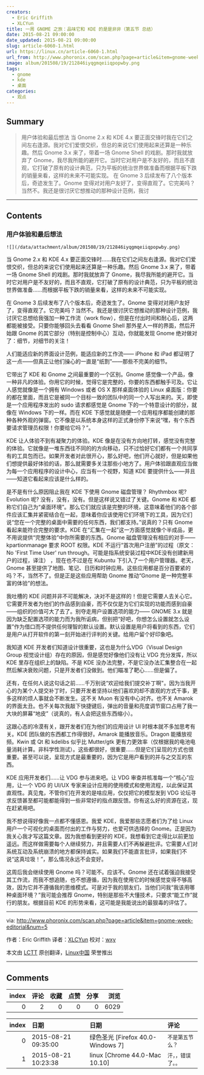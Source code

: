 ```yaml
---
creators:
  - Eric Griffith
  - XLCYun
title: 一周 GNOME 之旅：品味它和 KDE 的是是非非（第五节 总结）
date: 2015-08-21 09:00:00
date_updated: 2015-08-21 09:00:00
slug: article-6060-1.html
url: https://linux.cn/article-6060-1.html
url_from: http://www.phoronix.com/scan.php?page=article&item=gnome-week-editorial&num=5
image: album/201508/19/212846iyqgmqeiiqpopwby.png
tags:
  - gnome
  - kde
  - 桌面
categories:
  - 观点
---
```


## Summary

> 用户体验和最后想法  当 Gnome 2.x 和 KDE 4.x 要正面交锋时我在它们之间左右逢源。我对它们爱恨交织，但总的来说它们使用起来还算是一种乐趣。然后 Gnome 3.x 来了，带着一场 Gnome Shell 的戏剧。那时我就放弃了 Gnome，我尽我所能的避开它。当时它对用户是不友好的，而且不直观，它打破了原有的设计典范，只为平板的统治世界做准备而根据平板下跌的销量来看，这样的未来不可能实现。 在 Gnome 3 后续发布了八个版本后，奇迹发生了。Gnome 变得对对用户友好了，变得直观了。它完美吗？当然不。我还是很讨厌它想推动的那种设计范例，我讨

***

<!-- more -->

## Contents

### 用户体验和最后想法

`![](/data/attachment/album/201508/19/212846iyqgmqeiiqpopwby.png)`

当 Gnome 2.x 和 KDE 4.x 要正面交锋时……我在它们之间左右逢源。我对它们爱恨交织，但总的来说它们使用起来还算是一种乐趣。然后 Gnome 3.x 来了，带着一场 Gnome Shell 的戏剧。那时我就放弃了 Gnome，我尽我所能的避开它。当时它对用户是不友好的，而且不直观，它打破了原有的设计典范，只为平板的统治世界做准备……而根据平板下跌的销量来看，这样的未来不可能实现。

在 Gnome 3 后续发布了八个版本后，奇迹发生了。Gnome 变得对对用户友好了，变得直观了。它完美吗？当然不。我还是很讨厌它想推动的那种设计范例，我讨厌它总想给我强加一种工作流（work flow），但是在付出时间和耐心后，这两都能被接受。只要你能够回头去看看 Gnome Shell 那外星人一样的界面，然后开始跟 Gnome 的其它部分（特别是控制中心）互动，你就能发现 Gnome 绝对做对了：细节，对细节的关注！

人们能适应新的界面设计范例，能适应新的工作流—— iPhone 和 iPad 都证明了这一点——但真正让他们操心的一直是“纸割”——那些不完美的细节。

它带出了 KDE 和 Gnome 之间最重要的一个区别。Gnome 感觉像一个产品，像一种非凡的体验。你用它的时候，觉得它是完整的，你要的东西都触手可及。它让人感觉就像是一个拥有 Windows 或者 OS X 那样桌面体验的 Linux 桌面版：你要的都在里面，而且它是被同一个目标一致的团队中的同一个人写出来的。天，即使是一个应用程序发出的 sudo 请求都感觉是 Gnome 下的一个特意设计的部分，就像在 Windows 下的一样。而在 KDE 下感觉就是随便一个应用程序都能创建的那种各种外观的弹窗。它不像是以系统本身这样的正式身份停下来说“嘿，有个东西要请求管理员权限！你要给它吗？”。

KDE 让人体验不到有凝聚力的体验。KDE 像是在没有方向地打转，感觉没有完整的体验。它就像是一堆东西往不同的的方向移动，只不过恰好它们都有一个共同享有的工具包而已。如果开发者对此很开心，那么好吧，他们开心就好，但是如果他们想提供最好体验的话，那么就需要多关注那些小地方了。用户体验跟直观应当做为每一个应用程序的设计中心，应当有一个视野，知道 KDE 要提供什么——并且——知道它看起来应该是什么样的。

是不是有什么原因阻止我在 KDE 下使用 Gnome 磁盘管理？ Rhythmbox 呢? Evolution 呢? 没有，没有，没有。但是这样说又错过了关键。Gnome 和 KDE 都称它们自己为“桌面环境”。那么它们就应该是完整的环境，这意味着他们的各个部件应该汇集并紧密结合在一起，意味着你应该使用它们环境下的工具，因为它们说“您在一个完整的桌面中需要的任何东西，我们都支持。”说真的？只有 Gnome 看起来能符合完整的要求。KDE 在“汇集在一起”这一方面感觉就像个半成品，更不用说提供“完整体验”中你所需要的东西。Gnome 磁盘管理没有相应的对手—— kpartionmanage 要求 ROOT 权限。KDE 不运行“首次用户注册”的过程（原文：No 'First Time User' run through。可能是指系统安装过程中KDE没有创建新用户的过程，译注） ，现在也不过是在 Kubuntu 下引入了一个用户管理器。老天，Gnome 甚至提供了地图、笔记、日历和时钟应用。这些应用都是百分百要紧的吗？不，当然不了。但是正是这些应用帮助 Gnome 推动“Gnome 是一种完整丰富的体验”的想法。

我吐槽的 KDE 问题并非不可能解决，决对不是这样的！但是它需要人去关心它。它需要开发者为他们的作品感到自豪，而不仅仅是为它们实现的功能而感到自豪——组织的价值可大了去了。别夺走用户设置选项的能力—— GNOME 3.x 就是因为缺乏配置选项的能力而为我所诟病，但别把“好吧，你想怎么设置就怎么设置”作为借口而不提供任何理智的默认设置。默认设置是用户将看到的东西，它们是用户从打开软件的第一刻开始进行评判的关键。给用户留个好印象吧。

我知道 KDE 开发者们知道设计很重要，这也是为什么VDG（Visual Design Group 视觉设计组）存在的原因，但是感觉好像他们没有让 VDG 充分发挥，所以 KDE 里存在组织上的缺陷。不是 KDE 没办法完整，不是它没办法汇集整合在一起然后解决衰败问题，只是开发者们没做到。他们瞄准了靶心……但是偏了。

还有，在任何人说这句话之前……千万别说“欢迎给我们提交补丁啊"。因为当我开心的为某个人提交补丁时，只要开发者坚持以他们喜欢的却不直观的方式干事，更多这样的烦人事就会不断发生。这不关 Muon 有没有中心对齐。也不关 Amarok 的界面太丑。也不关每次我敲下快捷键后，弹出的音量和亮度调节窗口占用了我一大块的屏幕“地皮”（说真的，有人会把这些东西缩小）。

这跟心态的冷漠有关，跟开发者们在为他们的应用设计 UI 时根本就不多加思考有关。KDE 团队做的东西都工作得很好。Amarok 能播放音乐。Dragon 能播放视频。Kwin 或 Qt 和 kdelibs 似乎比 Mutter/gtk 更有力更效率（仅根据我的电池电量消耗计算。非科学性测试）。这些都很好，很重要……但是它们呈现的方式也很重要。甚至可以说，呈现方式是最重要的，因为它是用户看到的并与之交互的东西。

KDE 应用开发者们……让 VDG 参与进来吧。让 VDG 审查并核准每一个“核心”应用，让一个 VDG 的 UI/UX 专家来设计应用的使用模式和使用流程，以此保证其直观性。真见鬼，不管你们在开发的是啥应用，仅仅把它的模型发到 VDG 论坛寻求反馈甚至都可能都能得到一些非常好的指点跟反馈。你有这么好的资源在这，现在赶紧用吧。

我不想说得好像我一点都不懂感恩。我爱 KDE，我爱那些志愿者们为了给 Linux 用户一个可视化的桌面而付出的工作与努力，也爱可供选择的 Gnome。正是因为我关心我才写这篇文章。因为我想看到更好的 KDE，我想看到它走得比以前更加遥远。而这样做需要每个人继续努力，并且需要人们不再躲避批评。它需要人们对系统互动及系统崩溃的地方都保持诚实。如果我们不能直言批评，如果我们不说“这真垃圾！”，那么情况永远不会变好。

这周后我会继续使用 Gnome 吗？可能不。应该不。Gnome 还在试着强迫我接受其工作流，而我不想追随，也不想遵循，因为我在使用它的时候感觉变得不够高效，因为它并不遵循我的思维模式。可是对于我的朋友们，当他们问我“我该用哪种桌面环境？”我可能会推荐 Gnome，特别是那些不大懂技术，只要求“能工作”就行的朋友。根据目前 KDE 的形势来看，这可能是我能说出的最狠毒的评估了。

---

via: <http://www.phoronix.com/scan.php?page=article&item=gnome-week-editorial&num=5>

作者：Eric Griffith 译者：[XLCYun](https://github.com/XLCYun) 校对：[wxy](https://github.com/wxy)

本文由 [LCTT](https://github.com/LCTT/TranslateProject) 原创翻译，[Linux中国](https://linux.cn/) 荣誉推出

***

## Comments


|   index |   评论 |   收藏 |   点赞 |   分享 |   浏览 |
|--------:|-------:|-------:|-------:|-------:|-------:|
|       0 |      2 |      0 |      0 |      0 |   6029 |

|   index | 日期                | 日期                              | 评论               |
|--------:|:--------------------|:----------------------------------|:-------------------|
|       0 | 2015-08-21 09:35:00 | 绿色圣光 [Firefox 40.0-Windows 7] | `不是第五节么？`   |
|       1 | 2015-08-21 10:23:38 | linux [Chrome 44.0-Mac 10.10]     | `汗，，错误了。。` |
